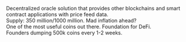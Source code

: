 Decentralized oracle solution that provides other blockchains and smart contract applications with price feed data.<br>
Supply: 350 million/1000 million. Mad inflation ahead?<br>
One of the most useful coins out there. Foundation for DeFi.<br>
Founders dumping 500k coins every 1-2 weeks.<br>
